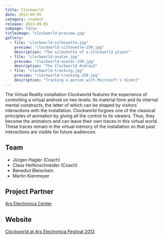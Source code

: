 ```yaml
---
title: Clockworld
date: 2013-09-05
category: student
release: 2013-09-05
subpage: false
titleimage: "clockworld-preview.jpg"
gallery:
  - file: "clockworld-silhouette.jpg"
    preview: "clockworld-silhouette-150.jpg"
    description: "The silouhette of a Clockworld player"
  - file: "clockworld-avatar.jpg"
    preview: "clockworld-avatar-150.jpg"
    description: "The Clockworld Android"
  - file: "clockworld-tracking.jpg"
    preview: "clockworld-tracking-150.jpg"
    description: "Tracking a person with Microsoft's Kinect"
---
```


The Virtual Reality installation Clockworld features the experience of controlling a virtual android on two levels: its material form and its internal mental constructs, the latter of which can be shaped by visitors´ interactions with the installation.
Clockworld forgoes one of the classical principles of animation by giving all the control to its viewers. Thus, they become the animators and can leave their own traces in this virtual world. These traces remain in the virtual memory of the installation so that past interactions are visible for future audiences.

## Team

* Jürgen Hagler (Coach)
* Claus Helfenschneider (Coach)
* Benedict Bleischein
* Martin Kienmeyer

## Project Partner

[Ars Electronica Center](http://www.aec.at/)

## Website

[Clockworld at Ars Electronica Festival 2013](http://www.aec.at/totalrecall/events-concerts-performances/)